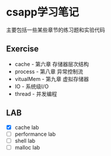 # csapp学习笔记
主要包括一些某些章节的练习题和实验代码

## Exercise
- cache - 第六章 存储器层次结构
- process - 第八章 异常控制流
- vitualMem - 第九章 虚拟存储器 
- IO - 系统级I/O
- thread - 并发编程
## LAB

- [x] cache lab
- [ ] performance lab
- [ ] shell lab 
- [ ] malloc lab